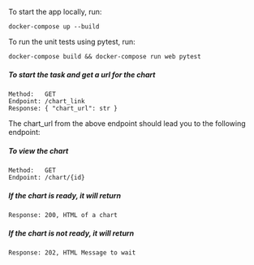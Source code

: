 To start the app locally, run:
```
docker-compose up --build
```
To run the unit tests using pytest, run:
```
docker-compose build && docker-compose run web pytest
```

##### To start the task and get a url for the chart
```http
Method:   GET
Endpoint: /chart_link
Response: { "chart_url": str }
```
The chart_url from the above endpoint should lead you to the following endpoint:
##### To view the chart
```http
Method:   GET
Endpoint: /chart/{id}
```
##### If the chart is ready, it will return
```
Response: 200, HTML of a chart
```
##### If the chart is not ready, it will return
```
Response: 202, HTML Message to wait
```